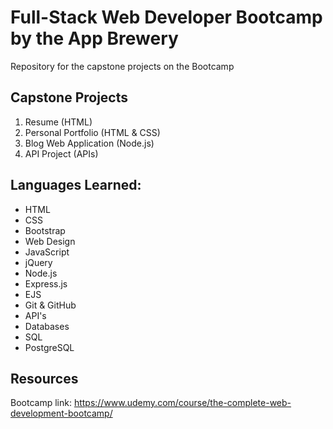 # Full-Stack Web Developer Bootcamp by the App Brewery
Repository for the capstone projects on the Bootcamp

## Capstone Projects
1. Resume (HTML)
2. Personal Portfolio (HTML & CSS)
3. Blog Web Application (Node.js)
4. API Project (APIs)

## Languages Learned:
- HTML
- CSS
- Bootstrap
- Web Design
- JavaScript
- jQuery
- Node.js
- Express.js
- EJS
- Git & GitHub
- API's
- Databases
- SQL
- PostgreSQL

<!--- 
- Authentication & Security 
- React.js
- Web3 Decentralised App (DApp)
- Build Your First Defi DApp - DBANKK
- Deploying to the ICP Live Blockchain
- Building DApps on ICP with a React Frontend
- Create Your Own Crypto Token
- Minting NFTs and Building an NFT Marketplace like OpenSea
- AAA
-->

## Resources
Bootcamp link: https://www.udemy.com/course/the-complete-web-development-bootcamp/
